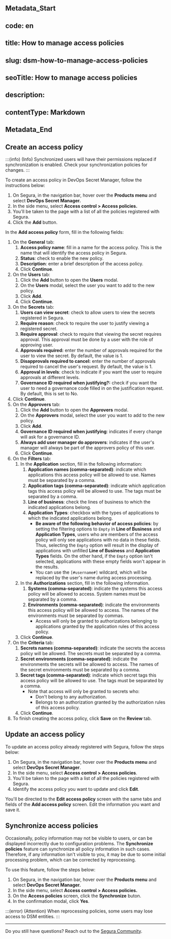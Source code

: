 ## Metadata_Start 
## code: en
## title: How to manage access policies 
## slug: dsm-how-to-manage-access-policies 
## seoTitle: How to manage access policies 
## description:  
## contentType: Markdown 
## Metadata_End
## Create an access policy

:::(info) (Info)
Synchronized users will have their permissions replaced if synchronization is enabled. Check your synchronization policies for changes.
:::

To create an access policy in DevOps Secret Manager, follow the instructions below:

1. On Segura, in the navigation bar, hover over the **Products menu** and select **DevOps Secret Manager.**
2. In the side menu, select **Access control > Access policies.**
3. You'll be taken to the page with a list of all the policies registered with Segura.
4. Click the **Add** button.

In the **Add access policy** form, fill in the following fields:
1. On the **General** tab:
   1. **Access policy name**: fill in a name for the access policy. This is the name that will identify the access policy in Segura.
   2. **Status**: check to enable the new policy.
   3. **Description**: enter a brief description of the access policy.
   4. Click **Continue**.
2. On the **Users** tab:
   1. Click the **Add** button to open the **Users** modal.
   2. On the **Users** modal, select the user you want to add to the new policy.
   3. Click **Add**.
   4. Click **Continue**.
3. On the **Secrets** tab:
   1. **Users can view secret**: check to allow users to view the secrets registered in Segura.
   2. **Require reason**: check to require the user to justify viewing a registered secret.
   3. **Require approval**: check to require that viewing the secret requires approval. This approval must be done by a user with the role of approving user.
   4. **Approvals required:** enter the number of approvals required for the user to view the secret. By default, the value is 1.
   5. **Disapprovals required to cancel:** enter the number of approvals required to cancel the user's request. By default, the value is 1.
   6. **Approval in levels**: check to indicate if you want the user to require approvals at different levels.
   7. **Governance ID required when justifying?:** check if you want the user to need a governance code filled in on the justification request. By default, this is set to No.
  8. Click **Continue**.
4. On the **Approvers** tab:
   1. Click the **Add** button to open the **Approvers** modal.
   2. On the **Approvers** modal, select the user you want to add to the new policy.
   3. Click **Add**.
   4. **Governance ID required when justifying**: indicates if every change will ask for a governance ID.
   5. **Always add user manager do approvers**: indicates if the user's manager will always be part of the approvers policy of this user.
   6. Click **Continue**.
5. On the **Filters** tab:
   1. In the **Application** section, fill in the following information:
      1. **Application names (comma-separated)**: indicate which applications this access policy will be allowed to use. Names must be separated by a comma.
      2. **Application tags (comma-separated)**: indicate which application tags this access policy will be allowed to use. The tags must be separated by a comma.
      3. **Line of business**: check the lines of business to which the indicated applications belong.
      4. **Application Types**: checkbox with the types of applications to which the indicated applications belong.
         - **Be aware of the following behavior of access policies**: by setting the filtering options to `Empty` in **Line of Business** and **Application Types**, users who are members of the access policy will only see applications with no data in these fields. Thus, selecting the `Empty` option will result in the display of applications with unfilled **Line of Business** and **Application Types** fields. On the other hand, if the `Empty` option isn't selected, applications with these empty fields won't appear in the results.
         - You can use the `[#username#]` wildcard, which will be replaced by the user's name during access processing.
   2. In the **Authorizations** section, fill in the following information.
      1. **Systems (comma-separated)**: indicate the systems this access policy will be allowed to access. System names must be separated by a comma.
      2. **Environments (comma-separated)**: indicate the environments this access policy will be allowed to access. The names of the environments must be separated by commas.
         - Access will only be granted to authorizations belonging to applications granted by the application rules of this access policy.
   3. Click **Continue**.
6. On the **Criteria** tab:
   1. **Secrets names (comma-separated)**: indicate the secrets the access policy will be allowed. The secrets must be separated by a comma.
   2. **Secret environments (comma-separated)**: indicate the environments the secrets will be allowed to access. The names of the secret environments must be separated by a comma.
   3. **Secret tags (comma-separated)**: indicate which secret tags this access policy will be allowed to use. The tags must be separated by a comma.
      - Note that access will only be granted to secrets who:
         - Don't belong to any authorization.
         - Belongs to an authorization granted by the authorization rules of this access policy.
   4. Click **Continue**.
7. To finish creating the access policy, click **Save** on the **Review** tab.

## Update an access policy

To update an access policy already registered with Segura, follow the steps below:

1. On Segura, in the navigation bar, hover over the **Products menu** and select **DevOps Secret Manager**.
2. In the side menu, select **Access control > Access policies**.
3. You'll be taken to the page with a list of all the policies registered with Segura.
4. Identify the access policy you want to update and click **Edit**.

You'll be directed to the **Edit access policy** screen with the same tabs and fields of the **Add access policy** screen. Edit the information you want and save it.

## Synchronize access policies

Occasionally, policy information may not be visible to users, or can be displayed incorrectly due to configuration problems. The **Synchronize policies** feature can synchronize all policy information in such cases. Therefore, if any information isn't visible to you, it may be due to some initial processing problem, which can be corrected by reprocessing.

To use this feature, follow the steps below:

1. On Segura, in the navigation bar, hover over the **Products menu** and select **DevOps Secret Manager.**
2. In the side menu, select **Access control > Access policies.**
3. On the **Access policies** screen, click the **Synchronize** buton.
4. In the confirmation modal, click **Yes**.

:::(error) (Attention)
When reprocessing policies, some users may lose access to DSM entities.
:::

---

Do you still have questions? Reach out to the [Segura Community](https://community.senhasegura.io/).